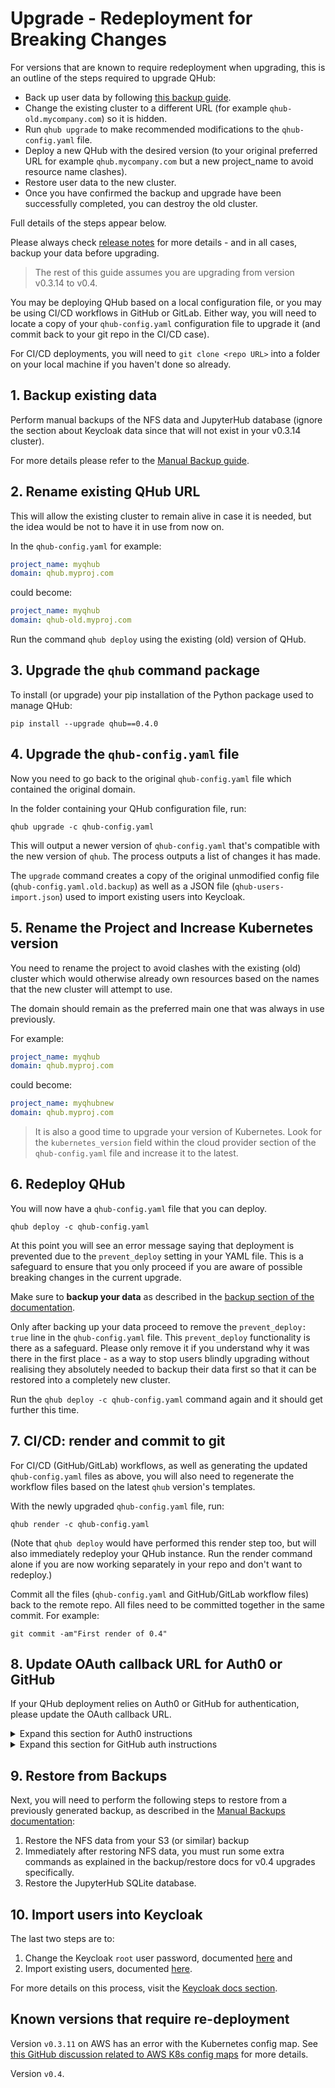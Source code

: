 # Upgrade - Redeployment for Breaking Changes

For versions that are known to require redeployment when upgrading, this is an outline of the steps required to upgrade QHub:

- Back up user data by following [this backup guide](./backup.md).
- Change the existing cluster to a different URL (for example `qhub-old.mycompany.com`) so it is hidden.
- Run `qhub upgrade` to make recommended modifications to the `qhub-config.yaml` file.
- Deploy a new QHub with the desired version (to your original preferred URL for example `qhub.mycompany.com` but a new project_name to avoid resource name clashes).
- Restore user data to the new cluster.
- Once you have confirmed the backup and upgrade have been successfully completed, you can destroy the old cluster.

Full details of the steps appear below.

Please always check [release notes](../dev_guide/changelog.md) for more details - and in all cases, backup your data before upgrading.

> The rest of this guide assumes you are upgrading from version v0.3.14 to v0.4.

You may be deploying QHub based on a local configuration file, or you may be using CI/CD workflows in GitHub or GitLab. Either way, you will need to locate a copy of your `qhub-config.yaml` configuration file to upgrade it (and commit back to your git repo in the CI/CD case).

For CI/CD deployments, you will need to `git clone <repo URL>` into a folder on your local machine if you haven't done so already.

## 1. Backup existing data

Perform manual backups of the NFS data and JupyterHub database (ignore the section about Keycloak data since that will not exist in your v0.3.14 cluster).

For more details please refer to the [Manual Backup guide](./backup.md).

## 2. Rename existing QHub URL

This will allow the existing cluster to remain alive in case it is needed, but the idea would be not to have it in use from now on.

In the `qhub-config.yaml` for example:

```yaml
project_name: myqhub
domain: qhub.myproj.com
```

could become:

```yaml
project_name: myqhub
domain: qhub-old.myproj.com
```

Run the command `qhub deploy` using the existing (old) version of QHub.

## 3. Upgrade the `qhub` command package

To install (or upgrade) your pip installation of the Python package used to manage QHub:

```shell
pip install --upgrade qhub==0.4.0
```

## 4. Upgrade the `qhub-config.yaml` file

Now you need to go back to the original `qhub-config.yaml` file which contained the original domain.

In the folder containing your QHub configuration file, run:

```shell
qhub upgrade -c qhub-config.yaml
```

This will output a newer version of `qhub-config.yaml` that's compatible with the new version of `qhub`. The process outputs a list of changes it has made.

The `upgrade` command creates a copy of the original unmodified config file (`qhub-config.yaml.old.backup`) as well as a JSON file (`qhub-users-import.json`) used to import existing users into Keycloak.

## 5. Rename the Project and Increase Kubernetes version

You need to rename the project to avoid clashes with the existing (old) cluster which would otherwise already own resources based on the names that the new cluster will attempt to use.

The domain should remain as the preferred main one that was always in use previously.

For example:

```yaml
project_name: myqhub
domain: qhub.myproj.com
```

could become:

```yaml
project_name: myqhubnew
domain: qhub.myproj.com
```

> It is also a good time to upgrade your version of Kubernetes. Look for the `kubernetes_version` field within the cloud provider section of the `qhub-config.yaml` file and increase it to the latest.

## 6. Redeploy QHub

You will now have a `qhub-config.yaml` file that you can deploy.

```shell
qhub deploy -c qhub-config.yaml
```

At this point you will see an error message saying that deployment is prevented due to the `prevent_deploy` setting in your YAML file. This is a safeguard to ensure that you only proceed if you are aware of possible breaking changes in the current upgrade.

Make sure to **backup your data** as described in the [backup section of the documentation](./backup.md).

Only after backing up your data proceed to remove the `prevent_deploy: true` line in the `qhub-config.yaml` file. This `prevent_deploy` functionality is there as a safeguard. Please only remove it if you understand why it was there in the first place - as a way to stop users blindly upgrading without realising they absolutely needed to backup their data first so that it can be restored into a completely new cluster.

Run the `qhub deploy -c qhub-config.yaml` command again and it should get further this time.

## 7. CI/CD: render and commit to git

For CI/CD (GitHub/GitLab) workflows, as well as generating the updated `qhub-config.yaml` files as above, you will also need to regenerate the workflow files based on the latest `qhub` version's templates.

With the newly upgraded `qhub-config.yaml` file, run:

```shell
qhub render -c qhub-config.yaml
```

(Note that `qhub deploy` would have performed this render step too, but will also immediately redeploy your QHub instance. Run the render command alone if you are now working separately in your repo and don't want to redeploy.)

Commit all the files (`qhub-config.yaml` and GitHub/GitLab workflow files) back to the remote repo. All files need to be committed together in the same commit. For example:

```shell
git commit -am"First render of 0.4"
```

## 8. Update OAuth callback URL for Auth0 or GitHub

If your QHub deployment relies on Auth0 or GitHub for authentication, please update the OAuth callback URL.

<details><summary>Expand this section for Auth0 instructions </summary>

1. Navigate to the your Auth0 tenancy homepage and from there select "Applications".

2. Select the "Regular Web Application" with the name of your deployment.

3. Under the "Application URIs" section, paste the new OAuth callback URL in the "Allowed Callback URLs" text block.
   The URL should be `https://{your-qhub-domain}/auth/realms/qhub/broker/auth0/endpoint`, replacing `{your-qhub-domain}` with your literal domain of course.

</details>

<details><summary>Expand this section for GitHub auth instructions </summary>

1. Go to <https://github.com/settings/developers>.

2. Click "OAuth Apps" and then click the app representing your QHub instance.

3. Under "Authorization callback URL", paste the new GitHub callback URL.
   The URL should be `https://{your-qhub-domain}/auth/realms/qhub/broker/github/endpoint`, replacing `{your-qhub-domain}` with your literal domain of course.

</details>

## 9. Restore from Backups

Next, you will need to perform the following steps to restore from a previously generated backup, as described in the [Manual Backups documentation](./backup.md):

1. Restore the NFS data from your S3 (or similar) backup
2. Immediately after restoring NFS data, you must run some extra commands as explained in the backup/restore docs for v0.4 upgrades specifically.
3. Restore the JupyterHub SQLite database.

## 10. Import users into Keycloak

The last two steps are to:

1. Change the Keycloak `root` user password, documented [here](../installation/login.md#change-keycloak-root-password) and
2. Import existing users, documented [here](../admin_guide/backup.md#import-keycloak).

For more details on this process, visit the [Keycloak docs section](../installation/login.md).


## Known versions that require re-deployment

Version `v0.3.11` on AWS has an error with the Kubernetes config map. See [this GitHub discussion related to AWS K8s config maps](https://github.com/Quansight/qhub/discussions/841) for more details.

Version `v0.4`.
